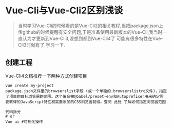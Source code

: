 # Vue-Cli与Vue-Cli2区别浅谈

> 当时学习Vue-Cli的时候看的是Vue-Cli2的相关教程,当把package.json上传github的时候提醒有安全问题,于是准备使用最新版本的Vue-Cli,我当时一直认为才更新到Vue-Cli3,没想到都到Vue-Cli4了
可能有很多特性在Vue-Cli3时就有了,学习一下.

## 创建工程
Vue-Cli4文档推荐一下两种方式创建项目

```
vue create my-project
package.json文件里的browserslist字段 (或一个单独的.browserslistrc文件)，指定了项目的目标浏览器的范围。这个值会被@babel/preset-env和Autoprefixer用来确定需要转译的JavaScript特性和需要添加的CSS浏览器前缀。查阅 此处 了解如何指定浏览器范围

代码拆分
# or
Vue ui #可视化操作
```
